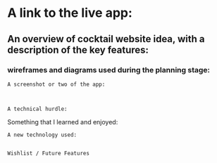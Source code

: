 
# A link to the live app:




    
## An overview of cocktail website idea, with a description of the key features:




    
### wireframes and diagrams used during the planning stage:



    A screenshot or two of the app: 
    

    
    A technical hurdle:





    
   Something that I learned and enjoyed:





    
    A new technology used:

    
    Wishlist / Future Features


